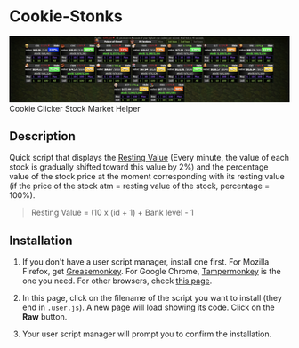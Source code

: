 # Cookie-Stonks
![ccstonks](ccstonks.png)
Cookie Clicker Stock Market Helper

## Description
Quick script that displays the [Resting Value](https://cookieclicker.fandom.com/wiki/Stock_Market) (Every minute, the value of each stock is gradually shifted toward this value by 2%) and the percentage value of the stock price at the moment corresponding with its resting value (if the price of the stock atm = resting value of the stock, percentage = 100%).

> Resting Value = (10 x (id + 1) + Bank level - 1

## Installation

1. If you don't have a user script manager, install one first. For Mozilla Firefox, get [Greasemonkey](https://addons.mozilla.org/firefox/addon/greasemonkey/). For Google Chrome, [Tampermonkey](https://chrome.google.com/webstore/detail/tampermonkey/dhdgffkkebhmkfjojejmpbldmpobfkfo) is the one you need. For other browsers, check [this page](http://wiki.greasespot.net/Cross-browser_userscripting).

2. In this page, click on the filename of the script you want to install (they end in `.user.js`). A new page will load showing its code. Click on the **Raw** button.

3. Your user script manager will prompt you to confirm the installation.
